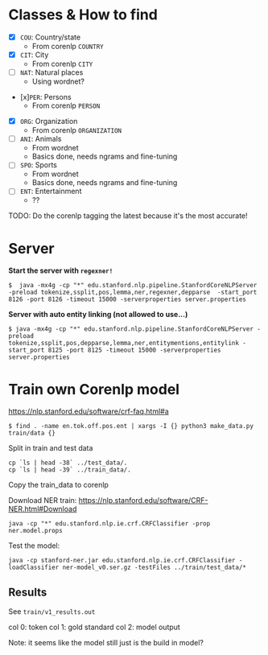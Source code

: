 
# Classes & How to find

- [x] `COU`: Country/state
  - From corenlp `COUNTRY`
- [x] `CIT`: City
  - From corenlp `CITY`
- [ ] `NAT`: Natural places
  - Using wordnet?
- [x]`PER`: Persons
  - From corenlp `PERSON`
- [x] `ORG`: Organization
  - From corenlp `ORGANIZATION`
- [ ] `ANI`: Animals
  - From wordnet
  - Basics done, needs ngrams and fine-tuning
- [ ] `SPO`: Sports
  - From wordnet
  - Basics done, needs ngrams and fine-tuning
- [ ] `ENT`: Entertainment
  - ??

TODO: Do the corenlp tagging the latest because it's the most accurate!

# Server

**Start the server with `regexner!`**

```
$  java -mx4g -cp "*" edu.stanford.nlp.pipeline.StanfordCoreNLPServer -preload tokenize,ssplit,pos,lemma,ner,regexner,depparse  -start_port 8126 -port 8126 -timeout 15000 -serverproperties server.properties
```

**Server with auto entity linking (not allowed to use...)**

```
$ java -mx4g -cp "*" edu.stanford.nlp.pipeline.StanfordCoreNLPServer -preload tokenize,ssplit,pos,depparse,lemma,ner,entitymentions,entitylink -start_port 8125 -port 8125 -timeout 15000 -serverproperties server.properties
```

# Train own Corenlp model

https://nlp.stanford.edu/software/crf-faq.html#a

```
$ find . -name en.tok.off.pos.ent | xargs -I {} python3 make_data.py train/data {}
```

Split in train and test data

```
cp `ls | head -38` ../test_data/.
cp `ls | head -39` ../train_data/.
```

Copy the train_data to corenlp

Download NER train: https://nlp.stanford.edu/software/CRF-NER.html#Download

```
java -cp "*" edu.stanford.nlp.ie.crf.CRFClassifier -prop ner.model.props
```

Test the model:
```
java -cp stanford-ner.jar edu.stanford.nlp.ie.crf.CRFClassifier -loadClassifier ner-model_v0.ser.gz -testFiles ../train/test_data/*
```

## Results

See `train/v1_results.out`

col 0: token
col 1: gold standard
col 2: model output

Note: it seems like the model still just is the build in model?
